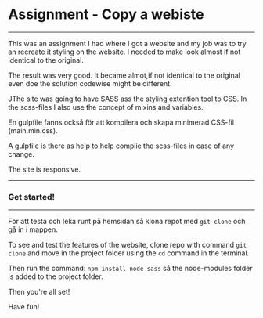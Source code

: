 # Assignment - Copy a webiste
--------------------------------------

This was an assignment I had where I got a website and my job was to try an recreate it styling on the website. I needed to make look almost if not identical to the original.

The result was very good. It became almot,if not identical to the original even doe the solution codewise might be different.

JThe site was going to have SASS ass the styling extention tool to CSS. In the scss-files I also use the concept of mixins and variables. 

En gulpfile fanns också för att kompilera och skapa minimerad CSS-fil (main.min.css).

A gulpfile is there as help to help complie the scss-files in case of any change.

The site is responsive.

--------------------------------------
### Get started!
--------------------------------------
För att testa och leka runt på hemsidan så klona repot med `git clone` och gå in i mappen.

To see and test the features of the website, clone repo with command `git clone` and move in the project folder using the `cd` command in the terminal.

Then run the command: `npm install node-sass` så the node-modules folder is added to the project folder.

Then you're all set!

Have fun!

